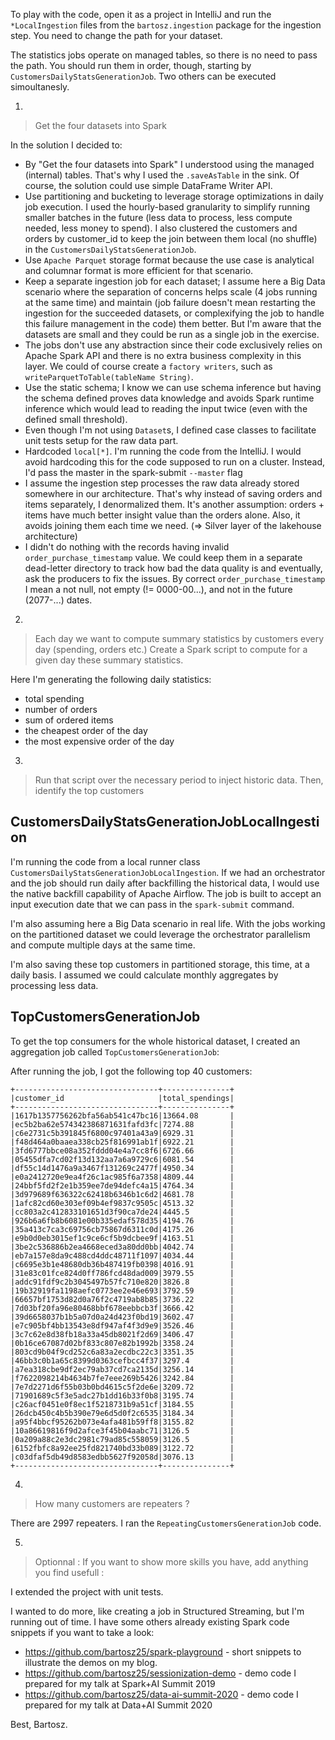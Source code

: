 To play with the code, open it as a project in IntelliJ and run the `*LocalIngestion` files from the `bartosz.ingestion`
package for the ingestion step. You need to change the path for your dataset. 

The statistics jobs operate on managed tables, so there is no need to pass the path. You should run them in order, though,
starting by `CustomersDailyStatsGenerationJob`. Two others can be executed simoultanesly.

1.
>Get the four datasets into Spark

In the solution I decided to:

* By "Get the four datasets into Spark" I understood using the managed (internal) tables. That's why I used the
  `.saveAsTable` in the sink. Of course, the solution could use simple DataFrame Writer API.
* Use partitioning and bucketing to leverage storage optimizations in daily job execution. I used the hourly-based
  granularity to simplify running smaller batches in the future (less data to process, less compute needed, less money
  to spend). I also clustered the customers and orders by customer_id to keep the join between them local (no shuffle)
  in the `CustomersDailyStatsGenerationJob`.
* Use `Apache Parquet` storage format because the use case is analytical and columnar format is more efficient for that
  scenario.
* Keep a separate ingestion job for each dataset; I assume here a Big Data scenario where the separation of concerns
  helps scale (4 jobs running at the same time) and maintain (job failure doesn't mean restarting the ingestion
  for the succeeded datasets, or complexifying the job to handle this failure management in the code) them better.
  But I'm aware that the datasets are small and they could be run as a single job in the exercise.
* The jobs don't use any abstraction since their code exclusively relies on Apache Spark API and there is no
  extra business complexity in this layer. We could of course create a `factory writers`, such as
  `writeParquetToTable(tableName String)`.
* Use the static schema; I know we can use schema inference but having the schema defined proves data knowledge and
  avoids Spark runtime inference which would lead to reading the input twice (even with the defined small threshold).
* Even though I'm not using `Dataset`s, I defined case classes to facilitate unit tests setup for the raw data part.
* Hardcoded `local[*]`. I'm running the code from the IntelliJ. I would avoid hardcoding this for the code supposed to
  run on a cluster. Instead, I'd pass the master in the spark-submit `--master` flag
* I assume the ingestion step processes the raw data already stored somewhere in our architecture. That's why instead of
  saving orders and items separately, I denormalized them. It's another assumption: orders + items have much better
  insight value than the orders alone. Also, it avoids joining them each time we need.
  (=> Silver layer of the lakehouse architecture)
* I didn't do nothing with the records having invalid `order_purchase_timestamp` value. We could keep them in a
  separate dead-letter directory to track how bad the data quality is and eventually, ask the producers to fix the issues.
  By correct `order_purchase_timestamp` I mean a not null, not empty (!= 0000-00...), and not in the future (2077-...)
  dates.

2.
> Each day we want to compute summary statistics by customers every day (spending, orders etc.) Create a Spark script to compute for a given day these summary statistics.

Here I'm generating the following daily statistics:

* total spending
* number of orders
* sum of ordered items
* the cheapest order of the day
* the most expensive order of the day

3.
> Run that script over the necessary period to inject historic data. Then, identify the top customers

## CustomersDailyStatsGenerationJobLocalIngestion
I'm running the code from a local runner class `CustomersDailyStatsGenerationJobLocalIngestion`. If we had an
orchestrator and the job should run daily after backfilling the historical data, I would use the native backfill
capability of Apache Airflow. The job is built to accept an input execution date that we can pass in the
`spark-submit` command.

I'm also assuming here a Big Data scenario in real life. With the jobs working on the partitioned dataset we could 
leverage the orchestrator parallelism and compute multiple days at the same time. 

I'm also saving these top customers in partitioned storage, this time, at a daily basis. I assumed we could 
calculate monthly aggregates by processing less data.

## TopCustomersGenerationJob
To get the top consumers for the whole historical dataset, I created an aggregation job called `TopCustomersGenerationJob`:

After running the job, I got the following top 40 customers:
```
+--------------------------------+---------------+
|customer_id                     |total_spendings|
+--------------------------------+---------------+
|1617b1357756262bfa56ab541c47bc16|13664.08       |
|ec5b2ba62e574342386871631fafd3fc|7274.88        |
|c6e2731c5b391845f6800c97401a43a9|6929.31        |
|f48d464a0baaea338cb25f816991ab1f|6922.21        |
|3fd6777bbce08a352fddd04e4a7cc8f6|6726.66        |
|05455dfa7cd02f13d132aa7a6a9729c6|6081.54        |
|df55c14d1476a9a3467f131269c2477f|4950.34        |
|e0a2412720e9ea4f26c1ac985f6a7358|4809.44        |
|24bbf5fd2f2e1b359ee7de94defc4a15|4764.34        |
|3d979689f636322c62418b6346b1c6d2|4681.78        |
|1afc82cd60e303ef09b4ef9837c9505c|4513.32        |
|cc803a2c412833101651d3f90ca7de24|4445.5         |
|926b6a6fb8b6081e00b335edaf578d35|4194.76        |
|35a413c7ca3c69756cb75867d6311c0d|4175.26        |
|e9b0d0eb3015ef1c9ce6cf5b9dcbee9f|4163.51        |
|3be2c536886b2ea4668eced3a80dd0bb|4042.74        |
|eb7a157e8da9c488cd4ddc48711f1097|4034.44        |
|c6695e3b1e48680db36b487419fb0398|4016.91        |
|31e83c01fce824d0ff786fcd48dad009|3979.55        |
|addc91fdf9c2b3045497b57fc710e820|3826.8         |
|19b32919fa1198aefc0773ee2e46e693|3792.59        |
|66657bf1753d82d0a76f2c4719ab8b85|3736.22        |
|7d03bf20fa96e80468bbf678eebbcb3f|3666.42        |
|39d6658037b1b5a07d0a24d423f0bd19|3602.47        |
|e7c905bf4bb13543e8df947af4f3d9e9|3526.46        |
|3c7c62e8d38fb18a33a45db8021f2d69|3406.47        |
|0b16ce67087d02bf833c807e82b1992b|3358.24        |
|803cd9b04f9cd252c6a83a2ecdbc22c3|3351.35        |
|46bb3c0b1a65c8399d0363cefbcc4f37|3297.4         |
|a7ea318cbe9df2ec79ab37cd7ca2135d|3256.14        |
|f7622098214b4634b7fe7eee269b5426|3242.84        |
|7e7d2271d6f55b03b0bd4615c5f2de6e|3209.72        |
|71901689c5f3e5adc27b1dd16b33f0b8|3195.74        |
|c26acf0451e0f8ec1f5218731b9a51cf|3184.55        |
|26dcb450c4b5b390e79e6d5d0f2c6535|3184.34        |
|a95f4bbcf95262b073e4afa481b59ff8|3155.82        |
|10a86619816f9d2afce3f45b04aabc71|3126.5         |
|0a209a88c2e3dc2981c79ad85c558059|3126.5         |
|6152fbfc8a92ee25fd821740bd33b089|3122.72        |
|c03dfaf5db49d8583edbb5627f92058d|3076.13        |
+--------------------------------+---------------+
```

4.
> How many customers are repeaters ?

There are 2997 repeaters. I ran the `RepeatingCustomersGenerationJob` code.

5.
> Optionnal : If you want to show more skills you have, add anything you find usefull :

I extended the project with unit tests.

I wanted to do more, like creating a job in Structured Streaming, but I'm running out of time. I have some others
already existing Spark code snippets if you want to take a look:
- https://github.com/bartosz25/spark-playground - short snippets to illustrate the demos on my blog.
- https://github.com/bartosz25/sessionization-demo - demo code I prepared for my talk at Spark+AI Summit 2019
- https://github.com/bartosz25/data-ai-summit-2020 - demo code I prepared for my talk at Data+AI Summit 2020

Best,
Bartosz.